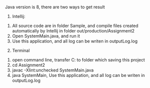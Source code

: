 Java version is 8, there are two ways to get result

1. Intellij:
1) All source code are in folder Sample, and compile files created automatically by Intellij in folder out/production/Assignment2
2) Open SystemMain.java, and run it
3) Use this application, and all log can be writen in outputLog.log

2. Terminal
1) open command line, transfer C: to folder which saving this project
2) cd Assignment2
3) javac -Xlint:unchecked SystemMain.java
4) java SystemMain, Use this application, and all log can be writen in outputLog.log
